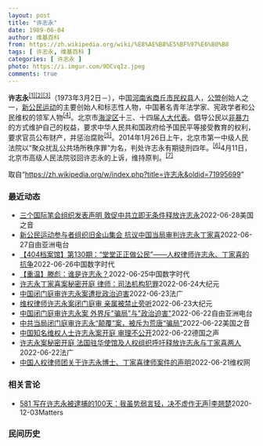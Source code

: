 ```yaml
---
layout: post
title: "许志永"
date: 1989-06-04
author: 维基百科
from: https://zh.wikipedia.org/wiki/%E8%AE%B8%E5%BF%97%E6%B0%B8
tags: [ 许志永, 维基百科 ]
categories: [ 许志永 ]
photo: https://i.imgur.com/9DCvqIz.jpeg
comments: true
---
```

<div class="mw-parser-output">
<p><b>许志永</b><sup id="cite_ref-1" class="reference"><a href="#cite_note-1">[1]</a></sup><sup id="cite_ref-2" class="reference"><a href="#cite_note-2">[2]</a></sup><sup id="cite_ref-3" class="reference"><a href="#cite_note-3">[3]</a></sup>（1973年3月2日<span class="useeditintro" title="Template:BLP editintro">－</span>），中国<a href="/wiki/%E6%B2%B3%E5%8D%97%E7%9C%81" title="河南省">河南省</a><a href="/wiki/%E5%95%86%E4%B8%98%E5%B8%82" title="商丘市">商丘市</a><a href="/wiki/%E6%B0%91%E6%9D%83%E5%8E%BF" title="民权县">民权县</a>人，<a href="/wiki/%E5%85%AC%E7%9B%9F" title="公盟">公盟</a>创始人之一，<a href="/wiki/%E6%96%B0%E5%85%AC%E6%B0%91%E8%BF%90%E5%8A%A8" title="新公民运动">新公民运动</a>的主要创始人和标志性人物，中国著名青年法学家、宪政学者和公民维权的领军人物<sup id="cite_ref-VOA0806_4-0" class="reference"><a href="#cite_note-VOA0806-4">[4]</a></sup>。北京市<a href="/wiki/%E6%B5%B7%E6%B7%80%E5%8C%BA" title="海淀区">海淀区</a>十三、十四届<a href="/wiki/%E4%BA%BA%E5%A4%A7%E4%BB%A3%E8%A1%A8" class="mw-redirect" title="人大代表">人大代表</a>。倡导公民以<a href="/wiki/%E9%9D%9E%E6%9A%B4%E5%8A%9B" title="非暴力">非暴力</a>的方式维护自己的权益，要求中华人民共和国政府给予国民平等接受教育的权利，要求官员公布财产，并惩治腐败<sup id="cite_ref-5" class="reference"><a href="#cite_note-5">[5]</a></sup>。2014年1月26日上午，北京市第一中级人民法院以“聚众扰乱公共场所秩序罪”为名，判处许志永有期徒刑四年。<sup id="cite_ref-bpx_6-0" class="reference"><a href="#cite_note-bpx-6">[6]</a></sup>4月11日，北京市高级人民法院驳回许志永的上诉，维持原判。<sup id="cite_ref-app_7-0" class="reference"><a href="#cite_note-app-7">[7]</a></sup>
</p>
</div><noscript><img src="//zh.wikipedia.org/wiki/Special:CentralAutoLogin/start?type=1x1" alt="" title="" width="1" height="1" style="border: none; position: absolute;"></noscript>
<div class="printfooter">取自“<a dir="ltr" href="https://zh.wikipedia.org/w/index.php?title=许志永&amp;oldid=71995699">https://zh.wikipedia.org/w/index.php?title=许志永&amp;oldid=71995699</a>”</div><div id="recent-news"><h3>最近动态</h3><ul><li><a href="https://nodebe4.github.io/waimei/2022-06-28/%E4%B8%89%E4%B8%AA%E5%9B%BD%E9%99%85%E7%AC%94%E4%BC%9A%E7%BB%84%E7%BB%87%E5%8F%91%E8%A1%A8%E5%A3%B0%E6%98%8E-%E6%95%A6%E4%BF%83%E4%B8%AD%E5%85%B1%E7%AB%8B%E5%8D%B3%E6%97%A0%E6%9D%A1%E4%BB%B6%E9%87%8A%E6%94%BE%E8%AE%B8%E5%BF%97%E6%B0%B8" title="三个国际笔会组织发表声明 敦促中共立即无条件释放许志永—— Tue, 28 Jun 2022 16:06:05 GMT 资料照：中国公民运动倡导者、宪政学者许志永 三个国际笔会组织星期一发表声明...">三个国际笔会组织发表声明 敦促中共立即无条件释放许志永</a><time>2022-06-28</time><a class="tag">美国之音</a></li>
<li><a href="https://nodebe4.github.io/waimei/2022-06-27/%E6%96%B0%E5%85%AC%E6%B0%91%E8%BF%90%E5%8A%A8%E5%8F%82%E4%B8%8E%E8%80%85%E7%BB%84%E7%BB%87%E6%97%A7%E9%87%91%E5%B1%B1%E9%9B%86%E4%BC%9A-%E6%8A%97%E8%AE%AE%E4%B8%AD%E5%9B%BD%E5%BD%93%E5%B1%80%E5%AE%A1%E5%88%A4%E8%AE%B8%E5%BF%97%E6%B0%B8%E4%B8%81%E5%AE%B6%E5%96%9C" title="新公民运动参与者组织旧金山集会 抗议中国当局审判许志永丁家喜—— 新公民运动的两位推动者、法律学者许志永和维权律师丁家喜在6月22、24日，于山东临沂临沭县的法院先后遭到中国当局闭门审判，部分新...">新公民运动参与者组织旧金山集会 抗议中国当局审判许志永丁家喜</a><time>2022-06-27</time><a class="tag">自由亚洲电台</a></li>
<li><a href="https://nodebe4.github.io/waimei/2022-06-26/404%E6%A1%A3%E6%A1%88%E9%A6%86-%E7%AC%AC130%E6%9C%9F-%E5%A0%82%E5%A0%82%E6%AD%A3%E6%AD%A3%E5%81%9A%E5%85%AC%E6%B0%91-%E4%BA%BA%E6%9D%83%E5%BE%8B%E5%B8%88%E8%AE%B8%E5%BF%97%E6%B0%B8-%E4%B8%81%E5%AE%B6%E5%96%9C%E7%9A%84%E6%8A%97%E4%BA%89" title="【404档案馆】第130期：“堂堂正正做公民”——人权律师许志永、丁家喜的抗争—— CDT 档案卡 标题：【404档案馆】第130期：“堂堂正正做公民”—— 人权律师许志永、丁家喜的抗争作者：西...">【404档案馆】第130期：“堂堂正正做公民”——人权律师许志永、丁家喜的抗争</a><time>2022-06-26</time><a class="tag">中国数字时代</a></li>
<li><a href="https://nodebe4.github.io/waimei/2022-06-25/%E9%87%8D%E6%B8%A9-%E6%BB%95%E5%BD%AA-%E8%B0%81%E6%98%AF%E8%AE%B8%E5%BF%97%E6%B0%B8" title="【重温】滕彪：谁是许志永？—— CDT 档案卡 标题：谁是许志永？作者：滕彪来源：Matters发表日期：2022.6.22主题归类：许志永CDS收藏：人物馆版权说明：该作品版权归原作者所有。中...">【重温】滕彪：谁是许志永？</a><time>2022-06-25</time><a class="tag">中国数字时代</a></li>
<li><a href="https://nodebe4.github.io/waimei/2022-06-24/%E8%AE%B8%E5%BF%97%E6%B0%B8%E4%B8%81%E5%AE%B6%E5%96%9C%E6%A1%88%E7%A7%98%E5%AF%86%E5%BC%80%E5%BA%AD-%E5%BE%8B%E5%B8%88-%E5%8F%B8%E6%B3%95%E6%9C%BA%E6%9E%84%E7%8A%AF%E7%BD%AA" title="许志永丁家喜案秘密开庭 律师：司法机构犯罪—— 【大纪元2022年06月25日讯】（大纪元记者李新安采访报导）中国知名维权人士许志永和丁家喜分别于6月22日和24日被秘密开庭，受到外界关注。有律...">许志永丁家喜案秘密开庭 律师：司法机构犯罪</a><time>2022-06-24</time><a class="tag">大纪元</a></li>
<li><a href="https://nodebe4.github.io/waimei/2022-06-23/%E4%B8%AD%E5%9B%BD%E9%97%AD%E9%97%A8%E5%BA%AD%E5%AE%A1%E8%AE%B8%E5%BF%97%E6%B0%B8%E6%A1%88%E9%81%AD%E6%89%B9%E6%94%BF%E6%B2%BB%E8%BF%AB%E5%AE%B3" title="中国闭门庭审许志永案遭批政治迫害—— 23/06/2022 - 17:09 中国知名维权人士许志永被控“颠覆国家政权罪”，山东省临沂市临沭县法院昨天闭门庭审此案。外界批评，庭审只是走过场，实质是...">中国闭门庭审许志永案遭批政治迫害</a><time>2022-06-23</time><a class="tag">法广</a></li>
<li><a href="https://nodebe4.github.io/waimei/2022-06-23/%E7%BB%B4%E6%9D%83%E5%BE%8B%E5%B8%88%E8%AE%B8%E5%BF%97%E6%B0%B8%E6%A1%88%E9%97%AD%E9%97%A8%E5%BA%AD%E5%AE%A1-%E4%BA%B2%E5%B1%9E%E8%A2%AB%E7%A6%81%E6%AD%A2%E6%97%81%E5%90%AC" title="维权律师许志永案闭门庭审 亲属被禁止旁听—— 【大纪元2022年06月23日讯】（大纪元记者高邈综合报导）中国知名维权律师、公民运动发起人之一的许志永被指控“颠覆国家政权罪”一案，6月22日在山...">维权律师许志永案闭门庭审 亲属被禁止旁听</a><time>2022-06-23</time><a class="tag">大纪元</a></li>
<li><a href="https://nodebe4.github.io/waimei/2022-06-22/%E4%B8%AD%E5%9B%BD%E9%97%AD%E9%97%A8%E5%BA%AD%E5%AE%A1%E8%AE%B8%E5%BF%97%E6%B0%B8%E6%A1%88-%E5%A4%96%E7%95%8C%E6%96%A5-%E9%AA%97%E5%B1%80-%E4%B8%8E-%E6%94%BF%E6%B2%BB%E8%BF%AB%E5%AE%B3" title="中国闭门庭审许志永案 外界斥”骗局”与”政治迫害”—— 中国知名维权人士许志永被指控&quot;颠覆国家政权罪&quot;一案于本周三（6月22日）在山东省临沭县法院举行闭门庭审。那么庭审情况到...">中国闭门庭审许志永案   外界斥"骗局"与"政治迫害"</a><time>2022-06-22</time><a class="tag">自由亚洲电台</a></li>
<li><a href="https://nodebe4.github.io/waimei/2022-06-22/%E4%B8%AD%E5%85%B1%E5%BD%93%E5%B1%80%E9%97%AD%E9%97%A8%E5%BA%AD%E5%AE%A1%E8%AE%B8%E5%BF%97%E6%B0%B8-%E9%A2%A0%E8%A6%86-%E6%A1%88-%E8%A2%AB%E6%96%A5%E4%B8%BA%E8%8D%92%E5%94%90-%E9%AA%97%E5%B1%80" title="中共当局闭门庭审许志永“颠覆”案，被斥为荒唐“骗局”—— Wed, 22 Jun 2022 14:58:11 GMT 资料照：香港民主人士在中联办楼前呼吁释放维权律师许志永。（2014年1月27...">中共当局闭门庭审许志永“颠覆”案，被斥为荒唐“骗局”</a><time>2022-06-22</time><a class="tag">美国之音</a></li>
<li><a href="https://nodebe4.github.io/waimei/2022-06-22/%E4%B8%AD%E5%9B%BD%E7%9F%A5%E5%90%8D%E7%BB%B4%E6%9D%83%E4%BA%BA%E5%A3%AB%E8%AE%B8%E5%BF%97%E6%B0%B8%E6%A1%88%E5%BC%80%E5%BA%AD-%E5%AE%A1%E7%90%86%E4%B8%8D%E5%85%AC%E5%BC%80" title="中国知名维权人士许志永案开庭 审理不公开—— 2022-06-18T10:28:43.732Z 中国知名维权律师许志永 （德国之声中文网）中国人权律师团6月22日发表关于许志永博士、丁家喜律师案...">中国知名维权人士许志永案开庭 审理不公开</a><time>2022-06-22</time><a class="tag">德国之声</a></li>
<li><a href="https://nodebe4.github.io/waimei/2022-06-22/%E8%AE%B8%E5%BF%97%E6%B0%B8%E6%A1%88%E7%A7%98%E5%AF%86%E5%BC%80%E5%BA%AD-%E6%B3%95%E5%9B%BD%E9%A9%BB%E5%8D%8E%E4%BD%BF%E9%A6%86%E5%8F%8A%E4%BA%BA%E6%9D%83%E7%BB%84%E7%BB%87%E5%91%BC%E5%90%81%E9%87%8A%E6%94%BE%E8%AE%B8%E5%BF%97%E6%B0%B8%E4%B8%8E%E4%B8%81%E5%AE%B6%E5%96%9C%E4%B8%A4%E4%BA%BA" title="许志永案秘密开庭 &nbsp;法国驻华使馆及人权组织呼吁释放许志永与丁家喜两人—— 22/06/2022 - 14:20 中国著名维权律师许志永颠覆国家政权案6月22日在山东省临沂市临沭县的法院秘密开庭，...">许志永案秘密开庭  法国驻华使馆及人权组织呼吁释放许志永与丁家喜两人</a><time>2022-06-22</time><a class="tag">法广</a></li>
<li><a href="https://nodebe4.github.io/waimei/2022-06-21/%E4%B8%AD%E5%9B%BD%E4%BA%BA%E6%9D%83%E5%BE%8B%E5%B8%88%E5%9B%A2%E5%85%B3%E4%BA%8E%E8%AE%B8%E5%BF%97%E6%B0%B8%E5%8D%9A%E5%A3%AB-%E4%B8%81%E5%AE%B6%E5%96%9C%E5%BE%8B%E5%B8%88%E6%A1%88%E4%BB%B6%E7%9A%84%E5%A3%B0%E6%98%8E" title="中国人权律师团关于许志永博士、丁家喜律师案件的声明—— 许志永博士和丁家喜律师因“厦门聚会”被控涉嫌颠覆国家政权案将分别于2022年6月22日和24日在山东省临沭县法院开庭审理。鉴于本案侦查过程...">中国人权律师团关于许志永博士、丁家喜律师案件的声明</a><time>2022-06-21</time><a class="tag">维权网</a></li>
</ul></div><div id="open-opinion"><h3>相关言论</h3><ul><li><a href="https://nodebe4.github.io/opinion/2020-12-03/581-%E5%86%99%E5%9C%A8%E8%AE%B8%E5%BF%97%E6%B0%B8%E8%A2%AB%E9%80%AE%E6%8D%95%E7%9A%84100%E5%A4%A9-%E6%88%91%E8%99%BD%E5%8A%BF%E5%BC%B1%E8%A8%80%E8%BD%BB-%E5%86%B3%E4%B8%8D%E8%99%9A%E4%BD%9C%E6%97%A0%E5%A3%B0-%E6%9D%8E%E7%BF%98%E6%A5%9A/" title="野兽爱智慧">581 写在许志永被逮捕的100天：我虽势弱言轻，决不虚作无声|李翘楚</a><time>2020-12-03</time><a class="tag">Matters</a></li>
</ul></div><div id="mjls-record"><h3>民间历史</h3><ul></ul></div>